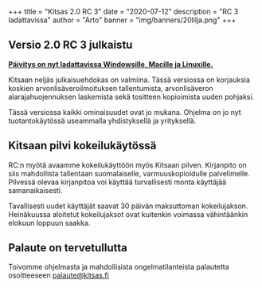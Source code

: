 +++
title = "Kitsas 2.0 RC 3"
date = "2020-07-12"
description = "RC 3 ladattavissa"
author = "Arto"
banner = "img/banners/20lilja.png"
+++

## Versio 2.0 RC 3 julkaistu

[**Päivitys on nyt ladattavissa Windowsille, Macille ja Linuxille.**](https://kitsas.fi/lataa)

Kitsaan neljäs julkaisuehdokas on valmiina. Tässä versiossa on korjauksia koskien arvonlisäveroilmoituksen tallentumista, arvonlisäveron alarajahuojennuksen laskemista sekä tositteen kopioimista uuden pohjaksi.

Tässä versiossa kaikki ominaisuudet ovat jo mukana. Ohjelma on jo nyt tuotantokäytössä useammalla yhdistyksellä ja yrityksellä.

## Kitsaan pilvi kokeilukäytössä

RC:n myötä avaamme kokeilukäyttöön myös Kitsaan pilven. Kirjanpito on siis mahdollista tallentaan suomalaiselle, varmuuskopioidulle palvelimelle. Pilvessä olevaa kirjanpitoa voi käyttää turvallisesti monta käyttäjää samanaikaisesti.

Tavallisesti uudet käyttäjät saavat 30 päivän maksuttoman kokeilujakson. Heinäkuussa aloitetut kokeilujaksot ovat kuitenkin voimassa vähintäänkin elokuun loppuun saakka.

## Palaute on tervetullutta

Toivomme ohjelmasta ja mahdollisista ongelmatilanteista palautetta osoitteeseen palaute@kitsas.fi
